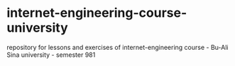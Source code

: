 # internet-engineering-course-university
repository for lessons and exercises of internet-engineering course - Bu-Ali Sina university - semester 981
